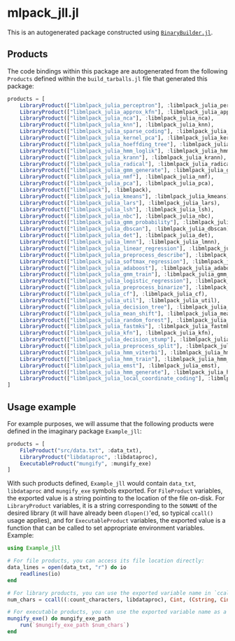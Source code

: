 # mlpack_jll.jl

This is an autogenerated package constructed using [`BinaryBuilder.jl`](https://github.com/JuliaPackaging/BinaryBuilder.jl).

## Products

The code bindings within this package are autogenerated from the following `Products` defined within the `build_tarballs.jl` file that generated this package:

```julia
products = [
    LibraryProduct(["libmlpack_julia_perceptron"], :libmlpack_julia_perceptron),
    LibraryProduct(["libmlpack_julia_approx_kfn"], :libmlpack_julia_approx_kfn),
    LibraryProduct(["libmlpack_julia_nca"], :libmlpack_julia_nca),
    LibraryProduct(["libmlpack_julia_knn"], :libmlpack_julia_knn),
    LibraryProduct(["libmlpack_julia_sparse_coding"], :libmlpack_julia_sparse_coding),
    LibraryProduct(["libmlpack_julia_kernel_pca"], :libmlpack_julia_kernel_pca),
    LibraryProduct(["libmlpack_julia_hoeffding_tree"], :libmlpack_julia_hoeffding_tree),
    LibraryProduct(["libmlpack_julia_hmm_loglik"], :libmlpack_julia_hmm_loglik),
    LibraryProduct(["libmlpack_julia_krann"], :libmlpack_julia_krann),
    LibraryProduct(["libmlpack_julia_radical"], :libmlpack_julia_radical),
    LibraryProduct(["libmlpack_julia_gmm_generate"], :libmlpack_julia_gmm_generate),
    LibraryProduct(["libmlpack_julia_nmf"], :libmlpack_julia_nmf),
    LibraryProduct(["libmlpack_julia_pca"], :libmlpack_julia_pca),
    LibraryProduct(["libmlpack"], :libmlpack),
    LibraryProduct(["libmlpack_julia_kmeans"], :libmlpack_julia_kmeans),
    LibraryProduct(["libmlpack_julia_lars"], :libmlpack_julia_lars),
    LibraryProduct(["libmlpack_julia_lsh"], :libmlpack_julia_lsh),
    LibraryProduct(["libmlpack_julia_nbc"], :libmlpack_julia_nbc),
    LibraryProduct(["libmlpack_julia_gmm_probability"], :libmlpack_julia_gmm_probability),
    LibraryProduct(["libmlpack_julia_dbscan"], :libmlpack_julia_dbscan),
    LibraryProduct(["libmlpack_julia_det"], :libmlpack_julia_det),
    LibraryProduct(["libmlpack_julia_lmnn"], :libmlpack_julia_lmnn),
    LibraryProduct(["libmlpack_julia_linear_regression"], :libmlpack_julia_linear_regression),
    LibraryProduct(["libmlpack_julia_preprocess_describe"], :libmlpack_julia_preprocess_describe),
    LibraryProduct(["libmlpack_julia_softmax_regression"], :libmlpack_julia_softmax_regression),
    LibraryProduct(["libmlpack_julia_adaboost"], :libmlpack_julia_adaboost),
    LibraryProduct(["libmlpack_julia_gmm_train"], :libmlpack_julia_gmm_train),
    LibraryProduct(["libmlpack_julia_logistic_regression"], :libmlpack_julia_logistic_regression),
    LibraryProduct(["libmlpack_julia_preprocess_binarize"], :libmlpack_julia_preprocess_binarize),
    LibraryProduct(["libmlpack_julia_cf"], :libmlpack_julia_cf),
    LibraryProduct(["libmlpack_julia_util"], :libmlpack_julia_util),
    LibraryProduct(["libmlpack_julia_decision_tree"], :libmlpack_julia_decision_tree),
    LibraryProduct(["libmlpack_julia_mean_shift"], :libmlpack_julia_mean_shift),
    LibraryProduct(["libmlpack_julia_random_forest"], :libmlpack_julia_random_forest),
    LibraryProduct(["libmlpack_julia_fastmks"], :libmlpack_julia_fastmks),
    LibraryProduct(["libmlpack_julia_kfn"], :libmlpack_julia_kfn),
    LibraryProduct(["libmlpack_julia_decision_stump"], :libmlpack_julia_decision_stump),
    LibraryProduct(["libmlpack_julia_preprocess_split"], :libmlpack_julia_preprocess_split),
    LibraryProduct(["libmlpack_julia_hmm_viterbi"], :libmlpack_julia_hmm_viterbi),
    LibraryProduct(["libmlpack_julia_hmm_train"], :libmlpack_julia_hmm_train),
    LibraryProduct(["libmlpack_julia_emst"], :libmlpack_julia_emst),
    LibraryProduct(["libmlpack_julia_hmm_generate"], :libmlpack_julia_hmm_generate),
    LibraryProduct(["libmlpack_julia_local_coordinate_coding"], :libmlpack_julia_local_coordinate_coding)
]
```

## Usage example

For example purposes, we will assume that the following products were defined in the imaginary package `Example_jll`:

```julia
products = [
    FileProduct("src/data.txt", :data_txt),
    LibraryProduct("libdataproc", :libdataproc),
    ExecutableProduct("mungify", :mungify_exe)
]
```

With such products defined, `Example_jll` would contain `data_txt`, `libdataproc` and `mungify_exe` symbols exported. For `FileProduct` variables, the exported value is a string pointing to the location of the file on-disk.  For `LibraryProduct` variables, it is a string corresponding to the `SONAME` of the desired library (it will have already been `dlopen()`'ed, so typical `ccall()` usage applies), and for `ExecutableProduct` variables, the exported value is a function that can be called to set appropriate environment variables.  Example:

```julia
using Example_jll

# For file products, you can access its file location directly:
data_lines = open(data_txt, "r") do io
    readlines(io)
end

# For library products, you can use the exported variable name in `ccall()` invocations directly
num_chars = ccall((:count_characters, libdataproc), Cint, (Cstring, Cint), data_lines[1], length(data_lines[1]))

# For executable products, you can use the exported variable name as a function that you can call
mungify_exe() do mungify_exe_path
    run(`$mungify_exe_path $num_chars`)
end
```
